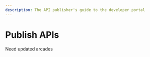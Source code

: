 ```yaml
---
description: The API publisher's guide to the developer portal
---
```


# Publish APIs

Need updated arcades
